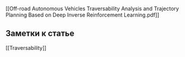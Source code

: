 [[Off-road Autonomous Vehicles Traversability Analysis and Trajectory Planning Based on Deep Inverse Reinforcement Learning.pdf]]

## Заметки к статье
[[Traversability]]
